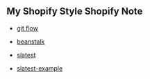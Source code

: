 ## My Shopify Style Shopify Note



 - [git flow](https://nvie.com/posts/a-successful-git-branching-model/)

 - [beanstalk](https://beanstalkapp.com/shopify)

 - [slatest](https://github.com/entozoon/slates)

 - [slatest-example](https://github.com/entozoon/slatest-example)
